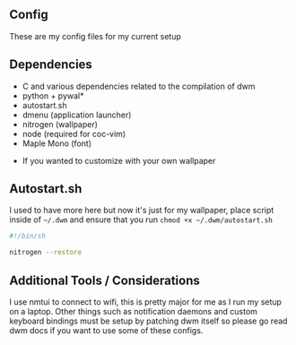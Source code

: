 ## Config

These are my config files for my current setup

## Dependencies

- C and various dependencies related to the compilation of dwm
- python + pywal*
- autostart.sh
- dmenu (application launcher)
- nitrogen (wallpaper)
- node (required for coc-vim)
- Maple Mono (font)

* If you wanted to customize with your own wallpaper

## Autostart.sh

I used to have more here but now it's just for my wallpaper, place script
inside of `~/.dwm` and ensure that you run `chmod +x ~/.dwm/autostart.sh`

```sh
#!/bin/sh

nitrogen --restore
```

## Additional Tools / Considerations

I use nmtui to connect to wifi, this is pretty major for me as I run my setup
on a laptop. Other things such as notification daemons and custom keyboard
bindings must be setup by patching dwm itself so please go read dwm docs if you
want to use some of these configs.

